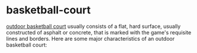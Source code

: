 # basketball-court
<a href="https://vmkonsport.com/outdoor-basketball-court/">outdoor basketball court</a> usually consists of a flat, hard surface, usually constructed of asphalt or concrete, that is marked with the game's requisite lines and borders. Here are some major characteristics of an outdoor basketball court:
